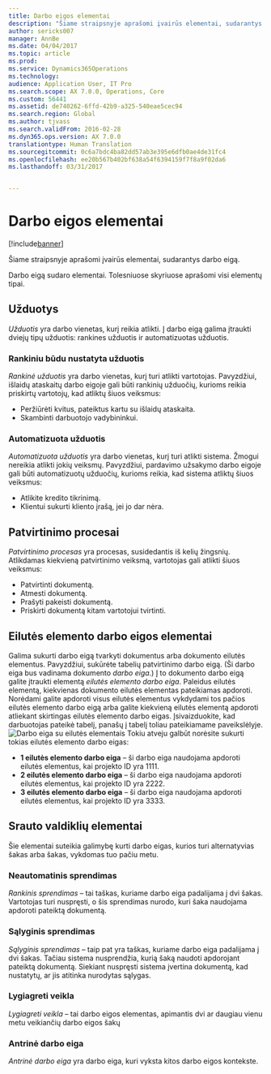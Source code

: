 ```yaml
---
title: Darbo eigos elementai
description: "Šiame straipsnyje aprašomi įvairūs elementai, sudarantys darbo eigą."
author: sericks007
manager: AnnBe
ms.date: 04/04/2017
ms.topic: article
ms.prod: 
ms.service: Dynamics365Operations
ms.technology: 
audience: Application User, IT Pro
ms.search.scope: AX 7.0.0, Operations, Core
ms.custom: 56441
ms.assetid: de740262-6ffd-42b9-a325-540eae5cec94
ms.search.region: Global
ms.author: tjvass
ms.search.validFrom: 2016-02-28
ms.dyn365.ops.version: AX 7.0.0
translationtype: Human Translation
ms.sourcegitcommit: 0c6a7bdc4ba82dd57ab3e395e6dfb0ae4de31fc4
ms.openlocfilehash: ee20b567b402bf638a54f6394159f7f8a9f02da6
ms.lasthandoff: 03/31/2017


---
```


# <a name="workflow-elements"></a>Darbo eigos elementai

[!include[banner](../includes/banner.md)]


Šiame straipsnyje aprašomi įvairūs elementai, sudarantys darbo eigą.

Darbo eigą sudaro elementai. Tolesniuose skyriuose aprašomi visi elementų tipai.

## <a name="tasks"></a>Užduotys
*Užduotis* yra darbo vienetas, kurį reikia atlikti. Į darbo eigą galima įtraukti dviejų tipų užduotis: rankines užduotis ir automatizuotas užduotis.

### <a name="manual-task"></a>Rankiniu būdu nustatyta užduotis

*Rankinė užduotis* yra darbo vienetas, kurį turi atlikti vartotojas. Pavyzdžiui, išlaidų ataskaitų darbo eigoje gali būti rankinių užduočių, kurioms reikia priskirtų vartotojų, kad atliktų šiuos veiksmus:

-   Peržiūrėti kvitus, pateiktus kartu su išlaidų ataskaita.
-   Skambinti darbuotojo vadybininkui.

### <a name="automated-task"></a>Automatizuota užduotis

*Automatizuota užduotis* yra darbo vienetas, kurį turi atlikti sistema. Žmogui nereikia atlikti jokių veiksmų. Pavyzdžiui, pardavimo užsakymo darbo eigoje gali būti automatizuotų užduočių, kurioms reikia, kad sistema atliktų šiuos veiksmus:

-   Atlikite kredito tikrinimą.
-   Klientui sukurti kliento įrašą, jei jo dar nėra.

## <a name="approval-processes"></a>Patvirtinimo procesai
*Patvirtinimo procesas* yra procesas, susidedantis iš kelių žingsnių. Atlikdamas kiekvieną patvirtinimo veiksmą, vartotojas gali atlikti šiuos veiksmus:

-   Patvirtinti dokumentą.
-   Atmesti dokumentą.
-   Prašyti pakeisti dokumentą.
-   Priskirti dokumentą kitam vartotojui tvirtinti.

## <a name="lineitem-workflow-elements"></a>Eilutės elemento darbo eigos elementai
Galima sukurti darbo eigą tvarkyti dokumentus arba dokumento eilutės elementus. Pavyzdžiui, sukūrėte tabelių patvirtinimo darbo eigą. (Ši darbo eiga bus vadinama dokumento *darbo eiga*.) Į to dokumento darbo eigą galite įtraukti elementą *eilutės elemento darbo eiga*. Paleidus eilutės elementą, kiekvienas dokumento eilutės elementas pateikiamas apdoroti. Norėdami galite apdoroti visus eilutės elementus vykdydami tos pačios eilutės elemento darbo eigą arba galite kiekvieną eilutės elementą apdoroti atliekant skirtingas eilutės elemento darbo eigas. Įsivaizduokite, kad darbuotojas pateikė tabelį, panašų į tabelį toliau pateikiamame paveikslėlyje. ![Darbo eiga su eilutės elementais](./media/workflow_lineitemworkflow.gif) Tokiu atveju galbūt norėsite sukurti tokias eilutės elemento darbo eigas:

-   **1 eilutės elemento darbo eiga** – ši darbo eiga naudojama apdoroti eilutės elementus, kai projekto ID yra 1111.
-   **2 eilutės elemento darbo eiga** – ši darbo eiga naudojama apdoroti eilutės elementus, kai projekto ID yra 2222.
-   **3 eilutės elemento darbo eiga** – ši darbo eiga naudojama apdoroti eilutės elementus, kai projekto ID yra 3333.

## <a name="flowcontrol-elements"></a>Srauto valdiklių elementai
Šie elementai suteikia galimybę kurti darbo eigas, kurios turi alternatyvias šakas arba šakas, vykdomas tuo pačiu metu.

### <a name="manual-decision"></a>Neautomatinis sprendimas

*Rankinis sprendimas* – tai taškas, kuriame darbo eiga padalijama į dvi šakas. Vartotojas turi nuspręsti, o šis sprendimas nurodo, kuri šaka naudojama apdoroti pateiktą dokumentą.

### <a name="conditional-decision"></a>Sąlyginis sprendimas

*Sąlyginis sprendimas* – taip pat yra taškas, kuriame darbo eiga padalijama į dvi šakas. Tačiau sistema nusprendžia, kurią šaką naudoti apdorojant pateiktą dokumentą. Siekiant nuspręsti sistema įvertina dokumentą, kad nustatytų, ar jis atitinka nurodytas sąlygas.

### <a name="parallel-activity"></a>Lygiagreti veikla

*Lygiagreti veikla* – tai darbo eigos elementas, apimantis dvi ar daugiau vienu metu veikiančių darbo eigos šakų

### <a name="subworkflow"></a>Antrinė darbo eiga

*Antrinė darbo eiga* yra darbo eiga, kuri vyksta kitos darbo eigos kontekste.




